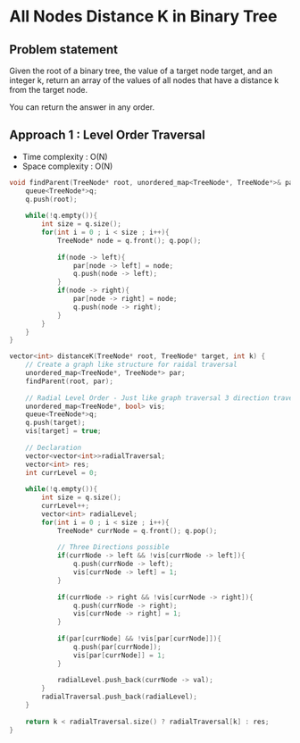 # All Nodes Distance K in Binary Tree

## Problem statement

Given the root of a binary tree, the value of a target node target, and an integer k, return an array of the values of all nodes that have a distance k from the target node.

You can return the answer in any order.

## Approach 1 : Level Order Traversal

- Time complexity : O(N)
- Space complexity : O(N)

```cpp
void findParent(TreeNode* root, unordered_map<TreeNode*, TreeNode*>& par){
    queue<TreeNode*>q;
    q.push(root);
    
    while(!q.empty()){
        int size = q.size();
        for(int i = 0 ; i < size ; i++){
            TreeNode* node = q.front(); q.pop();
            
            if(node -> left){
                par[node -> left] = node;
                q.push(node -> left);
            }
            if(node -> right){
                par[node -> right] = node;
                q.push(node -> right);
            }
        }
    }
}

vector<int> distanceK(TreeNode* root, TreeNode* target, int k) {
    // Create a graph like structure for raidal traversal
    unordered_map<TreeNode*, TreeNode*> par;
    findParent(root, par);
    
    // Radial Level Order - Just like graph traversal 3 direction traversal, graph can have infinite so we can use 3 loop in case of graph
    unordered_map<TreeNode*, bool> vis;
    queue<TreeNode*>q;
    q.push(target);
    vis[target] = true;
    
    // Declaration
    vector<vector<int>>radialTraversal;
    vector<int> res;
    int currLevel = 0;
    
    while(!q.empty()){
        int size = q.size();
        currLevel++;
        vector<int> radialLevel;
        for(int i = 0 ; i < size ; i++){
            TreeNode* currNode = q.front(); q.pop();
            
            // Three Directions possible
            if(currNode -> left && !vis[currNode -> left]){
                q.push(currNode -> left);
                vis[currNode -> left] = 1;
            }
            
            if(currNode -> right && !vis[currNode -> right]){
                q.push(currNode -> right);
                vis[currNode -> right] = 1;
            }
            
            if(par[currNode] && !vis[par[currNode]]){
                q.push(par[currNode]);
                vis[par[currNode]] = 1;
            }
            
            radialLevel.push_back(currNode -> val);
        }
        radialTraversal.push_back(radialLevel);
    }
    
    return k < radialTraversal.size() ? radialTraversal[k] : res;
}
```